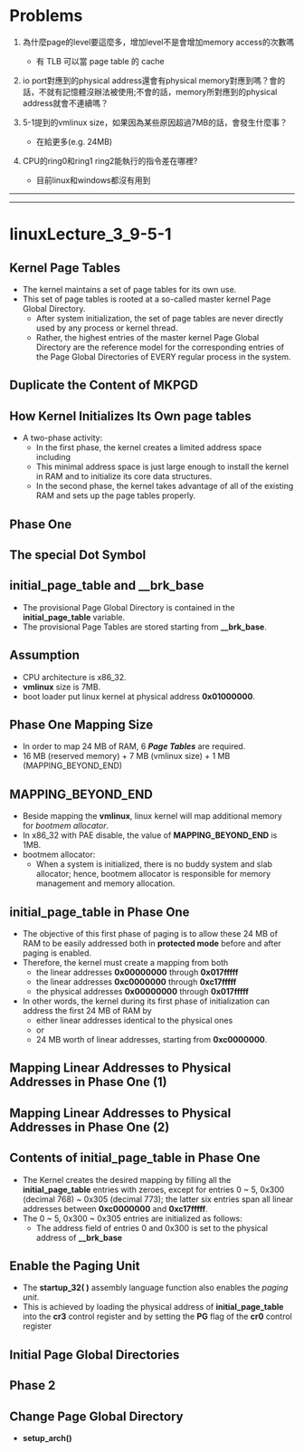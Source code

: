 # Problems
1. 為什麼page的level要這麼多，增加level不是會增加memory access的次數嗎
	* 有 TLB 可以當 page table 的 cache
2. io port對應到的physical address還會有physical memory對應到嗎？會的話，不就有記憶體沒辦法被使用;不會的話，memory所對應到的physical address就會不連續嗎？

3. 5-1提到的vmlinux size，如果因為某些原因超過7MB的話，會發生什麼事？
	* 在給更多(e.g. 24MB)
4. CPU的ring0和ring1 ring2能執行的指令差在哪裡?
	* 目前linux和windows都沒有用到
---
---

# linuxLecture_3_9-5-1

## Kernel Page Tables
* The kernel maintains a set of page tables for its own use.
* This set of page tables is rooted at a so-called master kernel Page Global Directory.
	* After system initialization, the set of page tables are never directly used by any process or kernel thread.
	* Rather, the highest entries of the master kernel Page Global Directory are the reference model for the corresponding entries of the Page Global Directories of EVERY regular process in the system.

## Duplicate the Content of MKPGD

## How Kernel Initializes Its Own page tables
* A two-phase activity:
	* In the first phase, the kernel creates a limited address space including
	* This minimal address space is just large enough to install the kernel in RAM and to initialize its core data structures.
	* In the second phase, the kernel takes advantage of all of the existing RAM and sets up the page tables properly.

## Phase One

## The special Dot Symbol

## **initial_page_table** and **__brk_base**
* The provisional Page Global Directory is contained in the **initial_page_table** variable. 
* The provisional Page Tables are stored starting from **__brk_base**.

## Assumption
* CPU architecture is x86_32.
* **vmlinux** size is 7MB.
* boot loader put linux kernel at physical address **0x01000000**.

## Phase One Mapping Size
* In order to map 24 MB of RAM, 6 ***Page Tables*** are required.
* 16 MB (reserved memory) 
                  + 
    7 MB (vmlinux size) 
                  + 
    1 MB (MAPPING_BEYOND_END)

## MAPPING_BEYOND_END 
* Beside mapping the **vmlinux**, linux kernel will map additional memory for *bootmem allocator*. 
* In x86_32 with PAE disable, 
the value of **MAPPING_BEYOND_END** is 1MB.
* bootmem allocator:
	* When a system is initialized, there is no buddy system and slab allocator; hence, bootmem allocator is responsible for memory management and memory allocation.

## **initial_page_table** in Phase One
* The objective of this first phase of paging is to allow these 24 MB of RAM to be easily addressed both in **protected mode** before and after paging is enabled.
* Therefore, the kernel must create a mapping from both 
	* the linear addresses **0x00000000** through **0x017fffff**
	* the linear addresses **0xc0000000** through **0xc17fffff**
	* the physical addresses **0x00000000** through **0x017fffff**
* In other words, the kernel during its first phase of initialization can address the first 24 MB of RAM by
	* either linear addresses identical to the physical ones
	* or
	* 24 MB worth of linear addresses, starting from **0xc0000000**.

## Mapping Linear Addresses to Physical Addresses in Phase One (1)

## Mapping Linear Addresses to Physical Addresses in Phase One (2)

## Contents of **initial_page_table** in Phase One
* The Kernel creates the desired mapping by filling all the **initial_page_table** entries with zeroes, 
except for entries 0 ~ 5, 0x300 (decimal 768) ~ 0x305 (decimal 773); 
the latter six entries span all linear addresses between **0xc0000000** and **0xc17fffff**.
* The 0 ~ 5, 0x300 ~ 0x305 entries are initialized as follows:
	* The address field of entries 0 and 0x300 is set to the physical address of **__brk_base**

## Enable the Paging Unit
* The **startup_32( )** assembly language function also enables the *paging unit*. 
* This is achieved by loading the physical address of **initial_page_table** into the **cr3** control register and by setting the **PG** flag of the **cr0** control register

## Initial Page Global Directories

## Phase 2

## Change Page Global Directory
* **setup_arch()**

##

